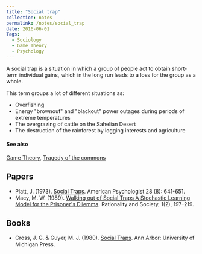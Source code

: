 ```yaml
---
title: "Social trap"
collection: notes
permalink: /notes/social_trap
date: 2016-06-01
Tags:
  - Sociology
  - Game Theory
  - Psychology
---
```


A social trap is a situation in which a group of people act to obtain short-term individual gains, which in the long run leads to a loss for the group as a whole.

This term groups a lot of different situations as:
* Overfishing
* Energy "brownout" and "blackout" power outages during periods of extreme temperatures
* The overgrazing of cattle on the Sahelian Desert
* The destruction of the rainforest by logging interests and agriculture


#### See also
[Game Theory](/notes/game_theory), [Tragedy of the commons](/notes/tragedy_of_the_commons)




## Papers
* Platt, J. (1973). [Social Traps](http://web.mit.edu/curhan/www/docs/Articles/15341_Readings/Negotiation_and_Conflict_Management/Platt_1973_Social_traps.pdf). American Psychologist 28 (8): 641-651.
* Macy, M. W. (1989). [Walking out of Social Traps A Stochastic Learning Model for the Prisoner's Dilemma](http://rss.sagepub.com/content/1/2/197.short). Rationality and Society, 1(2), 197-219.


## Books
* Cross, J. G. & Guyer, M. J. (1980). [Social Traps](https://www.goodreads.com/book/show/3794573-social-traps). Ann Arbor: University of Michigan Press.


